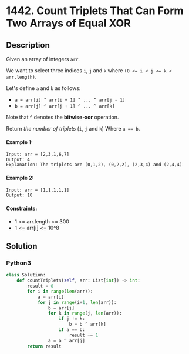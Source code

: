 # 1442. Count Triplets That Can Form Two Arrays of Equal XOR


## Description
Given an array of integers `arr`.

We want to select three indices `i`, `j` and `k` where `(0 <= i < j <= k < arr.length)`.

Let's define `a` and `b` as follows:

-   `a = arr[i] ^ arr[i + 1] ^ ... ^ arr[j - 1]`
-   `b = arr[j] ^ arr[j + 1] ^ ... ^ arr[k]`

Note that **^** denotes the **bitwise-xor** operation.

Return *the number of triplets* (`i`, `j` and `k`) Where `a == b`.

#### Example 1:
```
Input: arr = [2,3,1,6,7]
Output: 4
Explanation: The triplets are (0,1,2), (0,2,2), (2,3,4) and (2,4,4)
```

#### Example 2:
```
Input: arr = [1,1,1,1,1]
Output: 10
```

#### Constraints:
- 1 <= arr.length <= 300
- 1 <= arr[i] <= 10^8


## Solution

### Python3
```python
class Solution:
    def countTriplets(self, arr: List[int]) -> int:
        result = 0
        for i in range(len(arr)):
            a = arr[i]
            for j in range(i+1, len(arr)):
                b = arr[j]
                for k in range(j, len(arr)):
                    if j != k:
                        b = b ^ arr[k]
                    if a == b:
                        result += 1
                a = a ^ arr[j]
        return result
```
